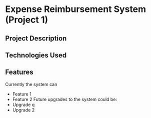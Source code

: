 # Expense Reimbursement System (Project 1)

## Project Description

## Technologies Used

## Features
Currently the system can
- Feature 1
- Feature 2
Future upgrades to the system could be:
- Upgrade q
- Upgrade 2
